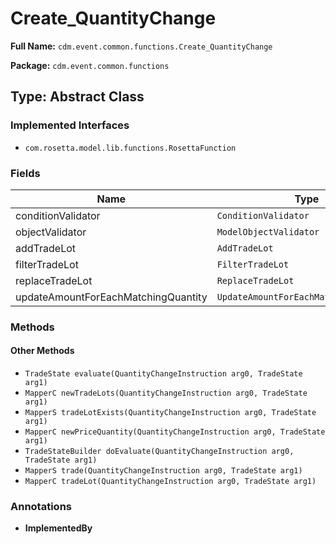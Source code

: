# Create_QuantityChange

**Full Name:** `cdm.event.common.functions.Create_QuantityChange`

**Package:** `cdm.event.common.functions`

## Type: Abstract Class

### Implemented Interfaces

- `com.rosetta.model.lib.functions.RosettaFunction`

### Fields

| Name | Type | Description |
|------|------|-------------|
| conditionValidator | `ConditionValidator` |  |
| objectValidator | `ModelObjectValidator` |  |
| addTradeLot | `AddTradeLot` |  |
| filterTradeLot | `FilterTradeLot` |  |
| replaceTradeLot | `ReplaceTradeLot` |  |
| updateAmountForEachMatchingQuantity | `UpdateAmountForEachMatchingQuantity` |  |

### Methods

#### Other Methods

- `TradeState evaluate(QuantityChangeInstruction arg0, TradeState arg1)`
- `MapperC newTradeLots(QuantityChangeInstruction arg0, TradeState arg1)`
- `MapperS tradeLotExists(QuantityChangeInstruction arg0, TradeState arg1)`
- `MapperC newPriceQuantity(QuantityChangeInstruction arg0, TradeState arg1)`
- `TradeStateBuilder doEvaluate(QuantityChangeInstruction arg0, TradeState arg1)`
- `MapperS trade(QuantityChangeInstruction arg0, TradeState arg1)`
- `MapperC tradeLot(QuantityChangeInstruction arg0, TradeState arg1)`

### Annotations

- **ImplementedBy**

